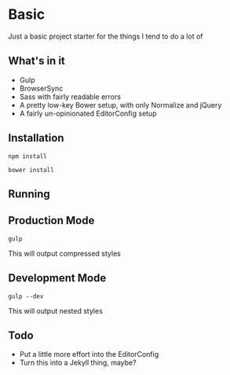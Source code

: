 # Basic

Just a basic project starter for the things I tend to do a lot of

## What's in it

* Gulp
* BrowserSync
* Sass with fairly readable errors
* A pretty low-key Bower setup, with only Normalize and jQuery
* A fairly un-opinionated EditorConfig setup

## Installation

    npm install

    bower install

## Running

## Production Mode

    gulp

This will output compressed styles

## Development Mode

    gulp --dev

This will output nested styles

## Todo

* Put a little more effort into the EditorConfig
* Turn this into a Jekyll thing, maybe?
